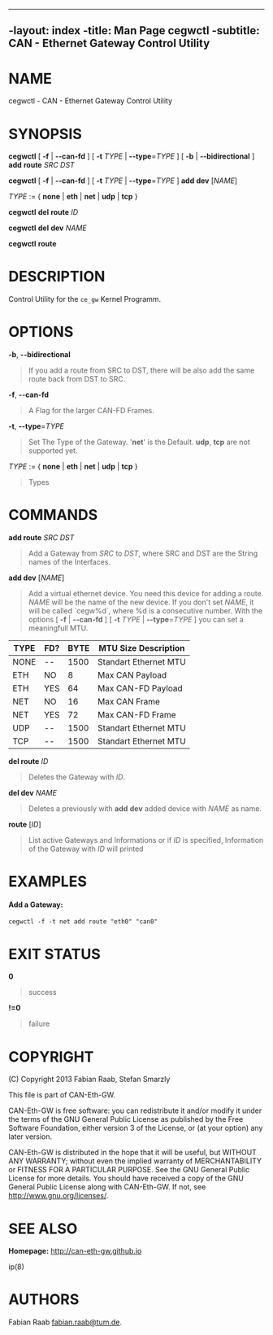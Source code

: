 ----
-layout: index
-title: Man Page cegwctl
-subtitle: CAN - Ethernet Gateway Control Utility
----

NAME
====

cegwctl - CAN - Ethernet Gateway Control Utility

SYNOPSIS
========

**cegwctl** [ **-f** | **--can-fd** ] [ **-t** *TYPE* |
**--type**=*TYPE* ] [ **-b** | **--bidirectional** ] **add** **route**
*SRC* *DST*

**cegwctl** [ **-f** | **--can-fd** ] [ **-t** *TYPE* |
**--type**=*TYPE* ] **add** **dev** [*NAME*]

*TYPE* := { **none** | **eth** | **net** | **udp** | **tcp** }

**cegwctl** **del** **route** *ID*

**cegwctl** **del** **dev** *NAME*

**cegwctl** **route**

DESCRIPTION
===========

Control Utility for the `ce_gw` Kernel Programm.

OPTIONS
=======

**-b**, **--bidirectional**
>    If you add a route from SRC to DST, there will be also add the same
    route back from DST to SRC.

**-f**, **--can-fd**
>    A Flag for the larger CAN-FD Frames.

**-t**, **--type**=*TYPE*
>    Set The Type of the Gateway. '**net**' is the Default. **udp**,
    **tcp** are not supported yet.

*TYPE* := { **none** | **eth** | **net** | **udp** | **tcp** }
>    Types

COMMANDS
========

**add route** *SRC* *DST*
>    Add a Gateway from *SRC* to *DST*, where SRC and DST are the String
    names of the Interfaces.

**add dev** [*NAME*]
>    Add a virtual ethernet device. You need this device for adding a
    route. *NAME* will be the name of the new device. If you don't set
    *NAME*, it will be called \`cegw%d\`, where %d is a consecutive
    number. With the options [ **-f** | **--can-fd** ] [ **-t** *TYPE* |
    **--type**=*TYPE* ] you can set a meaningfull MTU.

<!-- -->

| TYPE | FD? | BYTE | MTU Size Description     |
|------|-----|------|--------------------------|
| NONE | --  | 1500 | Standart Ethernet MTU    |
| ETH  | NO  | 8    | Max CAN Payload          |
| ETH  | YES | 64   | Max CAN-FD Payload       |
| NET  | NO  | 16   | Max CAN Frame            |
| NET  | YES | 72   | Max CAN-FD Frame         |
| UDP  | --  | 1500 | Standart Ethernet MTU    |
| TCP  | --  | 1500 | Standart Ethernet MTU    |

**del route** *ID*
>    Deletes the Gateway with *ID*.

**del dev** *NAME*
>    Deletes a previously with **add** **dev** added device with *NAME*
    as name.

**route** [*ID*]
>    List active Gateways and Informations or if *ID* is specified,
    Information of the Gateway with *ID* will printed

EXAMPLES
========

#### Add a Gateway:

    cegwctl -f -t net add route "eth0" "can0"

EXIT STATUS
===========

**0**
>    success

**!=0**
>    failure

COPYRIGHT
=========

(C) Copyright 2013 Fabian Raab, Stefan Smarzly

This file is part of CAN-Eth-GW.

CAN-Eth-GW is free software: you can redistribute it and/or modify it
under the terms of the GNU General Public License as published by the
Free Software Foundation, either version 3 of the License, or (at your
option) any later version.

CAN-Eth-GW is distributed in the hope that it will be useful, but
WITHOUT ANY WARRANTY; without even the implied warranty of
MERCHANTABILITY or FITNESS FOR A PARTICULAR PURPOSE. See the GNU General
Public License for more details. You should have received a copy of the
GNU General Public License along with CAN-Eth-GW. If not, see
<http://www.gnu.org/licenses/>.

SEE ALSO
========

**Homepage:** <http://can-eth-gw.github.io>

ip(8)

# AUTHORS
Fabian Raab <fabian.raab@tum.de>.
